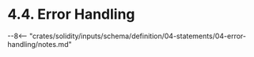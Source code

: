 <!-- This file is generated automatically by infrastructure scripts. Please don't edit by hand. -->

# 4.4. Error Handling

--8<-- "crates/solidity/inputs/schema/definition/04-statements/04-error-handling/notes.md"
